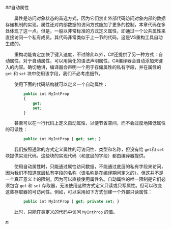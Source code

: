 ##自动属性

&emsp;&emsp;属性是访问对象状态的首选方式，因为它们禁止外部代码访问对象内部的数据存储机制的实现。属性还对内部数据的访问方式施加了更多的控制，本章代码在多处体现了这一点。但是，一般以非常标准的方式定义属性，即通过一个公共属性来直接访问一个私有成员。其代码非常类似于上一节的代码，这是VS重构工具自动生成的。

&emsp;&emsp;重构功能肯定加快了键入速度，不过除此以外，C#还提供了另一种方式：自动属性。对于自动属性，可以用简化的语法声明属性，C#编译器会自动添加未键入的内容。确切地讲，编译器会声明一个用于存储属性的私有字段，并在属性的 `get` 和 `set` 块中使用该字段，我们不必考虑细节。

&emsp;&emsp;使用下面的代码结构就可以定义一个自动属性：

```javascript
        public int MyIntProp
        {
            get;
            set;
        }
```

&emsp;&emsp;甚至可以在一行代码上定义自动属性，以便节省空间，而不会过度地降低属性的可读性：

```javascript
        public int MyIntProp { get; set; }
```
&emsp;&emsp;我们按照通常的方式定义属性的可访问性、类型和名称，但没有给 `get`和 `set` 块提供实现代码。这些块的实现代码（和底层的字段）都由编译器提供。


&emsp;&emsp;使用自动属性时，只能通过属性访问数据，不能通过底层的私有字段来访问，因为我们不知道底层私有字段的名称（该名称是在编译期间定义的）。但这并不是一个真正意义上的限制，因为可以直接使用属性名。自动属性的唯一限制是它们必须包含 `get` 和 `set` 存取器，无法使用这种方式定义只读或只写属性。但可以改变这些存取器的可访问性。例如，可以采用如下方式创建一个外部只读属性：

```javascript
        public int MyIntProp { get; private set; }
```

&emsp;&emsp;此时，只能在类定义的代码中访问 `MyIntProp` 的值。





🔚